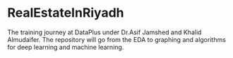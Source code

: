 # RealEstateInRiyadh
The training journey at DataPlus under Dr.Asif Jamshed and Khalid Almudaifer. The repository will go from the EDA to graphing and algorithms for deep learning and machine learning.

